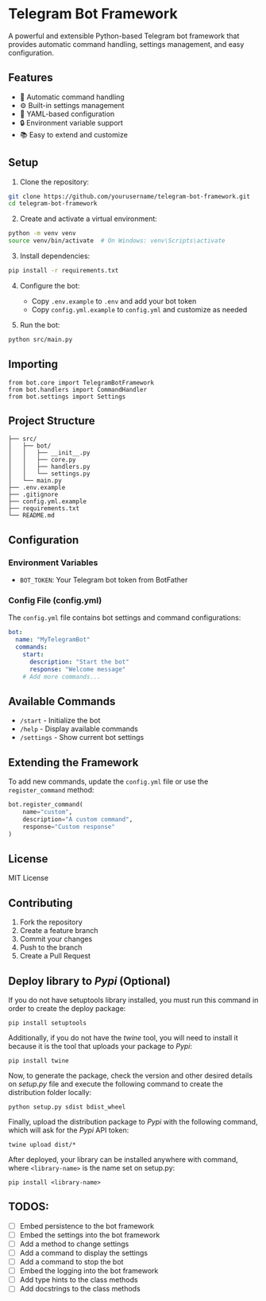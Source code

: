 # Telegram Bot Framework

A powerful and extensible Python-based Telegram bot framework that provides automatic command handling, settings management, and easy configuration.

## Features

- 🚀 Automatic command handling
- ⚙️ Built-in settings management
- 📝 YAML-based configuration
- 🔒 Environment variable support
- 📚 Easy to extend and customize

## Setup

1. Clone the repository:

```bash
git clone https://github.com/yourusername/telegram-bot-framework.git
cd telegram-bot-framework
```

2. Create and activate a virtual environment:

```bash
python -m venv venv
source venv/bin/activate  # On Windows: venv\Scripts\activate
```

3. Install dependencies:

```bash
pip install -r requirements.txt
```

4. Configure the bot:

   - Copy `.env.example` to `.env` and add your bot token
   - Copy `config.yml.example` to `config.yml` and customize as needed
5. Run the bot:

```bash
python src/main.py
```

## Importing

```
from bot.core import TelegramBotFramework
from bot.handlers import CommandHandler
from bot.settings import Settings
```

## Project Structure

```
├── src/
│   ├── bot/
│   │   ├── __init__.py
│   │   ├── core.py
│   │   ├── handlers.py
│   │   └── settings.py
│   └── main.py
├── .env.example
├── .gitignore
├── config.yml.example
├── requirements.txt
└── README.md
```

## Configuration

### Environment Variables

- `BOT_TOKEN`: Your Telegram bot token from BotFather

### Config File (config.yml)

The `config.yml` file contains bot settings and command configurations:

```yaml
bot:
  name: "MyTelegramBot"
  commands:
    start:
      description: "Start the bot"
      response: "Welcome message"
    # Add more commands...
```

## Available Commands

- `/start` - Initialize the bot
- `/help` - Display available commands
- `/settings` - Show current bot settings

## Extending the Framework

To add new commands, update the `config.yml` file or use the `register_command` method:

```python
bot.register_command(
    name="custom",
    description="A custom command",
    response="Custom response"
)
```

## License

MIT License

## Contributing

1. Fork the repository
2. Create a feature branch
3. Commit your changes
4. Push to the branch
5. Create a Pull Request

## Deploy library to *Pypi* (Optional)

If you do not have setuptools library installed, you must run this command in order to create the deploy package:

`pip install setuptools`

Additionally, if you do not have the *twine* tool, you will need to install it because it is the tool that uploads your package to *Pypi*:

`pip install twine `

Now, to generate the package, check the version and other desired details on *setup.py* file and execute the following command to create the distribution folder locally:

`python setup.py sdist bdist_wheel `

Finally, upload the distribution package to *Pypi* with the following command, which will ask for the *Pypi* API token:

`twine upload dist/* `

After deployed, your library can be installed anywhere with command, where `<library-name>` is the name set on setup.py:

`pip install <library-name> `

## TODOS:

* [ ] Embed persistence to the bot framework
* [ ] Embed the settings into the bot framework
* [ ] Add a method to change settings
* [ ] Add a command to display the settings
* [ ] Add a command to stop the bot
* [ ] Embed the logging into the bot framework
* [ ] Add type hints to the class methods
* [ ] Add docstrings to the class methods

